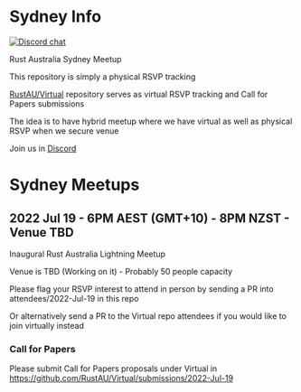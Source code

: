 # Sydney Info

[![Discord chat][discord-badge]][discord-url]

Rust Australia Sydney Meetup 

This repository is simply a physical RSVP tracking

[RustAU/Virtual](https://github.com/RustAU/Virtual) repository serves as virtual RSVP tracking and Call for Papers submissions

The idea is to have hybrid meetup where we have virtual as well as physical RSVP when we secure venue

Join us in [Discord](https://discord.gg/jdfCdd2R)

# Sydney Meetups

## 2022 Jul 19 - 6PM AEST (GMT+10) - 8PM NZST - Venue TBD

Inaugural Rust Australia Lightning Meetup

Venue is TBD (Working on it) - Probably 50 people capacity

Please flag your RSVP interest to attend in person by sending a PR into attendees/2022-Jul-19 in this repo

Or alternatively send a PR to the Virtual repo attendees if you would like to join virtually instead

### Call for Papers

Please submit Call for Papers proposals under Virtual in https://github.com/RustAU/Virtual/submissions/2022-Jul-19

[discord-badge]: https://img.shields.io/discord/987700580866723880.svg?logo=discord
[discord-url]: https://discord.gg/jdfCdd2R

